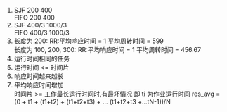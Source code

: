 1. SJF	200	400  
   FIFO	200	400  
2. SJF	400/3	1000/3  
   FIFO	400/3	1000/3  
3. 长度为 200: RR:平均响应时间 = 1 平均周转时间 = 599  
   长度为 100, 200, 300: RR:平均响应时间 = 1 平均周转时间 = 456.67  
4. 运行时间相同的任务  
5. 运行时间 <= 时间片  
6. 响应时间越来越长  
7. 平均响应时间增加  
   时间片 >= 工作最长运行时间时,有最坏情况 即 ti 为作业运行时间 res_avg = (0 + t1 + (t1+t2) + (t1+t2+t3) + ... (t1+t2+t3 +...tN-1))/N